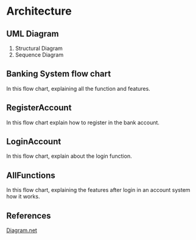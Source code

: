 # Architecture
## UML Diagram
1. Structural Diagram
2. Sequence Diagram
## Banking System flow chart
In this flow chart, explaining all the function and features.
## RegisterAccount
In this flow chart explain how to register in the bank account.
## LoginAccount
In this flow chart, explain about the login function.
## AllFunctions
In this flow chart, explaining the features after login in an account system how it works.
## References
[Diagram.net](https://app.diagrams.net/)

